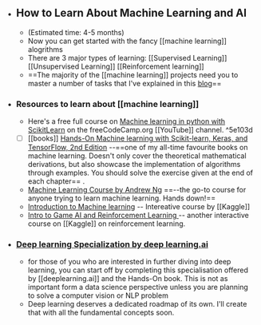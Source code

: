 - ## How to Learn About Machine Learning and AI
	- (Estimated time: 4-5 months)
	- Now you can get started with the fancy [[machine learning]] alogrithms
	- There are 3 major types of learning:
	   [[Supervised Learning]]
	   [[Unsupervised Learning]]
	  [[Reinforcement learning]]
	- ==The majority of the [[machine learning]] projects need you to master a number of tasks that I've explained in this [blog](https://towardsdatascience.com/task-cheatsheet-for-almost-every-machine-learning-project-d0946861c6d0)==
- ### Resources to learn about [[machine learning]]
	- Here's a free full course on [Machine learning in python with ScikitLearn](https://www.freecodecamp.org/news/machine-learning-with-scikit-learn-full-course/) on the freeCodeCamp.org [[YouTube]] channel. ^5e103d
	- [ ]  [[books]] [Hands-On Machine learning with Scikit-learn, Keras, and TensorFlow, 2nd Edition](https://www.amazon.com/Hands-Machine-Learning-Scikit-Learn-TensorFlow/dp/1492032646/ref=sr_1_1?dchild=1&keywords=Hands-On+Machine+Learning+with+Scikit-Learn%2C+Keras%2C+and+TensorFlow%2C+2nd+Edition&qid=1610253356&sr=8-1) --==one of my all-time favourite books on machine learning. Doesn't only cover the theoretical mathematical derivations, but also showcase the implementation of algorithms through examples. You should solve the exercise given at the end of each chapter== .
	-  [Machine Learning Course by Andrew Ng](https://www.coursera.org/learn/machine-learning) ==--the go-to course for anyone trying to learn machine learning. Hands down!==
	- [Introduction to Machine learning](https://www.kaggle.com/learn/intro-to-machine-learning) -- Intereative course by [[Kaggle]]
	-  [Intro to Game AI and Reinforcement Learning ](https://www.kaggle.com/learn/intro-to-game-ai-and-reinforcement-learning) -- another interactive course on [[Kaggle]] on reinforcement learning.
- ### [Deep learning Specialization by deep learning.ai](https://www.deeplearning.ai/deep-learning-specialization/)
	- for those of you who are interested in further diving into deep learning, you can start off by completing this specialisation offered by [[deeplearning.ai]] and the Hands-On book. This is not as important form a data science perspective unless you are planning to solve a computer vision or NLP problem
	- Deep learning deserves a dedicated roadmap of its own. I'll create that with all the fundamental concepts soon.
